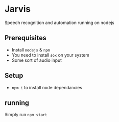 # Jarvis

Speech recognition and automation running on nodejs

## Prerequisites
- Install `nodejs` & `npm`
- You need to install `sox` on your system
- Some sort of audio input

## Setup
- `npm i` to install node dependancies

## running

Simply run `npm start`
